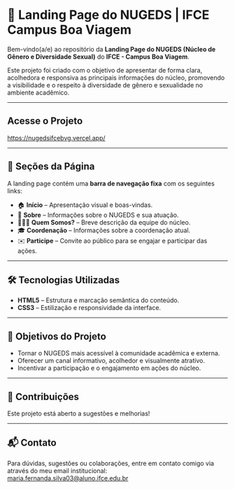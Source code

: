 # 🌈 Landing Page do NUGEDS | IFCE Campus Boa Viagem

Bem-vindo(a/e) ao repositório da **Landing Page do NUGEDS (Núcleo de Gênero e Diversidade Sexual)** do **IFCE - Campus Boa Viagem**.

Este projeto foi criado com o objetivo de apresentar de forma clara, acolhedora e responsiva as principais informações do núcleo, promovendo a visibilidade e o respeito à diversidade de gênero e sexualidade no ambiente acadêmico.

---

## Acesse o Projeto
https://nugedsifcebvg.vercel.app/

---

## 📌 Seções da Página

A landing page contém uma **barra de navegação fixa** com os seguintes links:

- 🏠 **Início** – Apresentação visual e boas-vindas.
- 📄 **Sobre** – Informações sobre o NUGEDS e sua atuação.
- 🧑‍🤝‍🧑 **Quem Somos?** – Breve descrição da equipe do núcleo.
- 🎓 **Coordenação** – Informações sobre a coordenação atual.
- ✉️ **Participe** – Convite ao público para se engajar e participar das ações.

---

## 🛠️ Tecnologias Utilizadas

- **HTML5** – Estrutura e marcação semântica do conteúdo.
- **CSS3** – Estilização e responsividade da interface.

---

## 🌟 Objetivos do Projeto
- Tornar o NUGEDS mais acessível à comunidade acadêmica e externa.
- Oferecer um canal informativo, acolhedor e visualmente atrativo.
- Incentivar a participação e o engajamento em ações do núcleo.

---

## 🤝 Contribuições
Este projeto está aberto a sugestões e melhorias! 

---
## 📬 Contato
Para dúvidas, sugestões ou colaborações, entre em contato comigo via através do meu email institucional: maria.fernanda.silva03@aluno.ifce.edu.br
